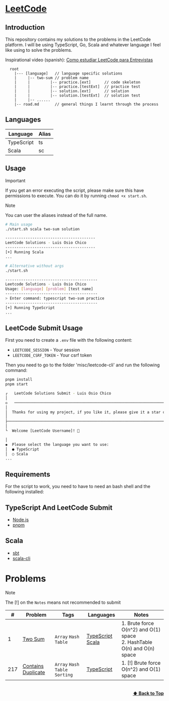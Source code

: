 # [LeetCode](https://leetcode.com/problemset/all/)

## Introduction

This repository contains my solutions to the problems in the LeetCode platform. I will be using TypeScript, Go, Scala and whatever language I feel like using to solve the problems.

Inspirational video (spanish): [Como estudiar LeetCode para Entrevistas](https://www.youtube.com/watch?v=se2FOhsBHEo)

```plain
  root
    |--- [language]   // language specific solutions
    |     |-- two-sum // problem name
    |     |         |-- practice.[ext]      // code skeleton
    |     |         |-- practice.[testExt]  // practice test
    |     |         |-- solution.[ext]      // solution
    |     |         |-- solution.[testExt]  // solution test
    |     |-- ......
    |-- road.md       // general things I learnt through the process

```

## Languages

| Language   | Alias |
| ---------- | ----- |
| TypeScript | ts    |
| Scala      | sc    |

## Usage

> [!IMPORTANT]
> If you get an error executing the script, please make sure this have permissions to execute.
> You can do it by running `chmod +x start.sh`.

> [!NOTE]
> You can user the aliases instead of the full name.

```bash
# Main usage
./start.sh scala two-sum solution

----------------------------------------
LeetCode Solutions - Luis Osio Chico
----------------------------------------
[+] Running Scala
...
```

```bash
# Alternative without args
./start.sh

-----------------------------------------
Leetcode Solutions - Luis Osio Chico
Usage: [language] [problem] [test name]
-----------------------------------------
> Enter command: typescript two-sum practice
-----------------------------------------
[+] Running TypeScript
...
```

## LeetCode Submit Usage

First you need to create a `.env` file with the following content:

- `LEETCODE_SESSION` - Your session
- `LEETCODE_CSRF_TOKEN` - Your csrf token

Then you need to go to the folder 'misc/leetcode-cli' and run the following command:

```bash
pnpm install
pnpm start

┌   LeetCode Solutions Submit - Luis Osio Chico
│
◇   ────────────────────────────────────────────────────────────────────────────────╮
│                                                                                   │
│  Thanks for using my project, if you like it, please give it a star on GitHub! ⭐  │
│                                                                                   │
├───────────────────────────────────────────────────────────────────────────────────╯
│
└  Welcome [LeetCode Username]! 👋

│
◆  Please select the language you want to use:
│  ● TypeScript
│  ○ Scala
...
```

## Requirements

For the script to work, you need to have to need an bash shell and the following installed:

## TypeScript And LeetCode Submit

- [Node.js](https://nodejs.org/en/)
- [pnpm](https://pnpm.io/)

## Scala

- [sbt](https://www.scala-sbt.org/)
- [scala-cli](https://scala-cli.virtuslab.org/)

# Problems

> [!NOTE]
> The [!] on the `Notes` means not recommended to submit

| #   | Problem                                           | Tags                 | Languages                                               | Notes                                                                          |
| --- | ------------------------------------------------- | -------------------- | ------------------------------------------------------- | ------------------------------------------------------------------------------ |
| 1   | [Two Sum](https://leetcode.com/problems/two-sum/) | `Array` `Hash Table` | [TypeScript](typescript/two-sum) [Scala](scala/two-sum) | 1. Brute force O(n^2) and O(1) space<br/>2. HashTable O(n) and O(n) space<br/> |
| 217 | [Contains Duplicate](https://leetcode.com/problems/contains-duplicate/) | `Array` `Hash Table` `Sorting` | [TypeScript](typescript/contains-duplicate) | 1. [!] Brute force O(n^2) and O(1) space |

<br/>
<div align="right">
    <b><a href="#algorithms">⬆️ Back to Top</a></b>
</div>
<br/>
